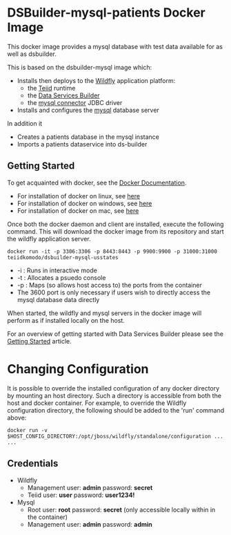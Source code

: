 # DSBuilder-mysql-patients Docker Image

This docker image provides a mysql database with test data available for as well as dsbuilder.

This is based on the dsbuilder-mysql image which:
* Installs then deploys to the [Wildfly](http://wildfly.org) application platform:
  * the [Teiid](http://teiid.jboss.org) runtime
  * the [Data Services Builder](http://teiiddesigner.jboss.org/ds_builder_summary.html)
  * the [mysql connector](https://dev.mysql.com/downloads/connector/j/) JDBC driver
* Installs and configures the [mysql](https://dev.mysql.com) database server

In addition it
* Creates a patients database in the mysql instance
* Imports a patients dataservice into ds-builder

## Getting Started

To get acquainted with docker, see the [Docker Documentation](https://docs.docker.com).

* For installation of docker on linux, see [here](https://docs.docker.com/engine/installation/linux/)
* For installation of docker on windows, see [here](https://docs.docker.com/engine/installation/windows/)
* For installation of docker on mac, see [here](https://docs.docker.com/engine/installation/mac/)

Once both the docker daemon and client are installed, execute the following command. This will download the docker image from its repository and start the wildfly application server.

    docker run -it -p 3306:3306 -p 8443:8443 -p 9900:9900 -p 31000:31000 teiidkomodo/dsbuilder-mysql-usstates

* -i : Runs in interactive mode
* -t : Allocates a psuedo console
* -p : Maps (so allows host access to) the ports from the container
* The 3600 port is only necessary if users wish to directly access the mysql database data directly

When started, the wildfly and mysql servers in the docker image will perform as if installed locally on the host.

For an overview of getting started with Data Services Builder please see the [Getting Started](https://developer.jboss.org/wiki/GettingStartedWithDataServicesBuilder) article.

# Changing Configuration

It is possible to override the installed configuration of any docker directory by mounting an host directory. Such a directory is accessible from both the host and docker container. For example, to override the Wildfly configuration directory, the following should be added to the 'run' command above:

    docker run -v $HOST_CONFIG_DIRECTORY:/opt/jboss/wildfly/standalone/configuration ... ...

## Credentials

* Wildfly
  * Management user:    __admin__   password: __secret__
  * Teiid      user:    __user__    password: __user1234!__
* Mysql
  * Root user:          __root__    password: __secret__ (only accessible locally within in the container)
  * Management user:    __admin__   password: __admin__
